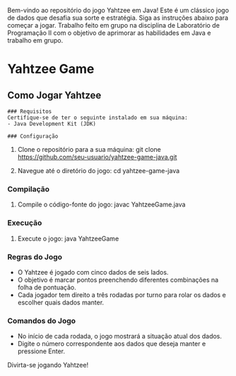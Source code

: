 Bem-vindo ao repositório do jogo Yahtzee em Java! Este é um clássico jogo de dados que desafia sua sorte e estratégia. Siga as instruções abaixo para começar a jogar.
  Trabalho feito em grupo na disciplina de Laboratório de Programação II com o objetivo de aprimorar as habilidades em Java e trabalho em grupo.

# Yahtzee Game
  ## Como Jogar Yahtzee
    ### Requisitos
    Certifique-se de ter o seguinte instalado em sua máquina:
    - Java Development Kit (JDK)

    ### Configuração

1. Clone o repositório para a sua máquina:
git clone https://github.com/seu-usuario/yahtzee-game-java.git

2. Navegue até o diretório do jogo:
cd yahtzee-game-java

### Compilação
1. Compile o código-fonte do jogo:
javac YahtzeeGame.java

### Execução
1. Execute o jogo:
java YahtzeeGame

### Regras do Jogo
- O Yahtzee é jogado com cinco dados de seis lados.
- O objetivo é marcar pontos preenchendo diferentes combinações na folha de pontuação.
- Cada jogador tem direito a três rodadas por turno para rolar os dados e escolher quais dados manter.

### Comandos do Jogo
- No início de cada rodada, o jogo mostrará a situação atual dos dados.
- Digite o número correspondente aos dados que deseja manter e pressione Enter.

Divirta-se jogando Yahtzee!
